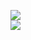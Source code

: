 [![](https://img.shields.io/badge/Made%20With-Github%20Spray-lightgrey.svg?style=for-the-badge&logo=github)](https://github.com/Annihil/github-spray#10194)  
[![](https://i.imgur.com/2DrTn0Z.gif)](https://github.com/Annihil/github-spray)